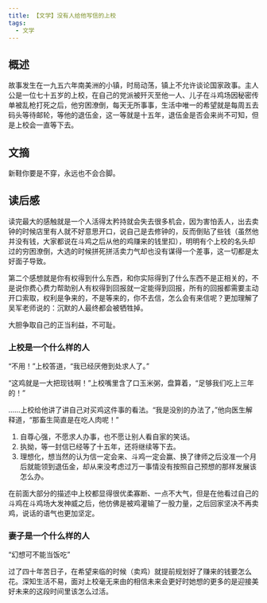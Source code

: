 ```yaml
---
title: 【文学】没有人给他写信的上校
tags:
  - 文学
---
```


## 概述
故事发生在一九五六年南美洲的小镇，时局动荡，镇上不允许谈论国家政事。主人公是一位七十五岁的上校，在自己的党派被歼灭至他一人、儿子在斗鸡场因秘密传单被乱枪打死之后，他穷困潦倒，每天无所事事，生活中唯一的希望就是每周五去码头等待邮轮，等他的退伍金，这一等就是十五年，退伍金是否会来尚不可知，但是上校会一直等下去。

## 文摘

新鞋你要是不穿，永远也不会合脚。

## 读后感
读完最大的感触就是一个人活得太矜持就会失去很多机会，因为害怕丢人，出去卖钟的时候店里有人就不好意思开口，说自己是去修钟的，反而倒贴了些钱（虽然他并没有钱，大家都说在斗鸡之后从他的鸡赚来的钱里扣），明明有个上校的名头却过的穷困潦倒，大选的时候拼死拼活卖力气却也没有谋得一个差事，这一切都是太好面子导致。

第二个感想就是你有权得到什么东西，和你实际得到了什么东西不是正相关的，不是说你费心费力帮助别人有权得到回报就一定能得到回报，所有的回报都需要主动开口索取，权利是争来的，不是等来的，你不去信，怎么会有来信呢？更加理解了吴军老师说的：沉默的人最终都会被牺牲掉。

大胆争取自己的正当利益，不可耻。

### 上校是一个什么样的人
“不用！”上校答道，“我已经厌倦到处求人了。”

“这鸡就是一大把现钱啊！”上校嘴里含了口玉米粥，盘算着，“足够我们吃上三年的！”

……上校给他讲了讲自己对买鸡这件事的看法。“我是没别的办法了，”他向医生解释道，“那畜生简直是在吃人肉呢！”

1. 自尊心强，不愿求人办事，也不愿让别人看自家的笑话。
2. 执拗，等一封信已经等了十五年，还将继续等下去。
3. 理想化，想当然的认为信一定会来、斗鸡一定会赢、换了律师之后没准一个月后就能领到退伍金，却从来没考虑过万一事情没有按照自己预想的那样发展该怎么办。

在前面大部分的描述中上校都显得很优柔寡断、一点不大气，但是在他看过自己的斗鸡在斗鸡场大发神威之后，他仿佛是被鸡灌输了一股力量，之后回家坚决不再卖鸡，说话的语气也更加坚定。

### 妻子是一个什么样的人
“幻想可不能当饭吃”

过了四十年苦日子，在希望来临的时候（卖鸡）就提前规划好了赚来的钱要怎么花。深知生活不易，面对上校毫无来由的相信未来会更好时她想的更多的是迎接美好未来的这段时间里该怎么过活。
